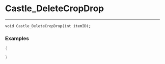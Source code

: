 # Castle_DeleteCropDrop
---
```
void Castle_DeleteCropDrop(int itemID);
```

### Examples
```cpp - C++
{

}
```
